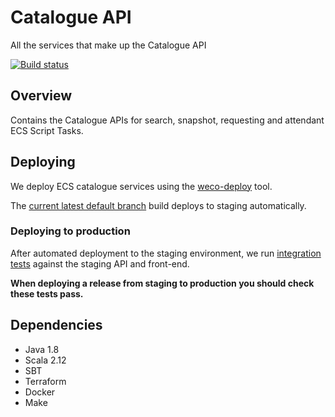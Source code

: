 # Catalogue API

All the services that make up the Catalogue API

[![Build status](https://badge.buildkite.com/1d9006a0f151dd00522ff3ed59a247997016288b6b7ba30efa.svg?branch=main)](https://buildkite.com/wellcomecollection/catalogue-api)

## Overview

Contains the Catalogue APIs for search, snapshot, requesting and attendant ECS Script Tasks.

## Deploying

We deploy ECS catalogue services using the [weco-deploy](https://github.com/wellcomecollection/weco-deploy) tool.

The [current latest default branch](https://buildkite.com/wellcomecollection/catalogue-api) build deploys to staging automatically.

### Deploying to production

After automated deployment to the staging environment, we run [integration tests](https://buildkite.com/wellcomecollection/integration) against the staging API and front-end.

**When deploying a release from staging to production you should check these tests pass.**

## Dependencies

* Java 1.8
* Scala 2.12
* SBT
* Terraform
* Docker
* Make

